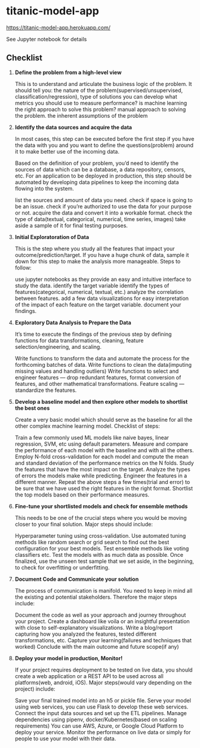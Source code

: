 # titanic-model-app
https://titanic-model-app.herokuapp.com/

See Jupyter notebook for details

## Checklist

1. **Define the problem from a high-level view**

    This is to understand and articulate the business logic of the problem. It should tell you:
    the nature of the problem(supervised/unsupervised, classification/regression),
    type of solutions you can develop
    what metrics you should use to measure performance?
    is machine learning the right approach to solve this problem?
    manual approach to solving the problem.
    the inherent assumptions of the problem

1. **Identify the data sources and acquire the data**

    In most cases, this step can be executed before the first step if you have the data with you and you want to define the questions(problem) around it to make better use of the incoming data.

    Based on the definition of your problem, you’d need to identify the sources of data which can be a database, a data repository, censors, etc. For an application to be deployed in production, this step should be automated by developing data pipelines to keep the incoming data flowing into the system.

    list the sources and amount of data you need.
    check if space is going to be an issue.
    check if you’re authorized to use the data for your purpose or not.
    acquire the data and convert it into a workable format.
    check the type of data(textual, categorical, numerical, time series, images)
    take aside a sample of it for final testing purposes.

1. **Initial Exploratoration of Data**

    This is the step where you study all the features that impact your outcome/prediction/target. If you have a huge chunk of data, sample it down for this step to make the analysis more manageable.
    Steps to follow:

    use jupyter notebooks as they provide an easy and intuitive interface to study the data.
    identify the target variable
    identify the types of features(categorical, numerical, textual, etc.)
    analyze the correlation between features.
    add a few data visualizations for easy interpretation of the impact of each feature on the target variable.
    document your findings.

1. **Exploratory Data Analysis to Prepare the Data**

    It’s time to execute the findings of the previous step by defining functions for data transformations, cleaning, feature selection/engineering, and scaling.

    Write functions to transform the data and automate the process for the forthcoming batches of data.
    Write functions to clean the data(imputing missing values and handling outliers)
    Write functions to select and engineer features — drop redundant features, format conversion of features, and other mathematical transformations.
    Feature scaling — standardize the features.

1. **Develop a baseline model and then explore other models to shortlist the best ones**

    Create a very basic model which should serve as the baseline for all the other complex machine learning model. Checklist of steps:

    Train a few commonly used ML models like naive bayes, linear regression, SVM, etc using default parameters.
    Measure and compare the performance of each model with the baseline and with all the others.
    Employ N-fold cross-validation for each model and compute the mean and standard deviation of the performance metrics on the N folds.
    Study the features that have the most impact on the target.
    Analyze the types of errors the models make while predicting.
    Engineer the features in a different manner.
    Repeat the above steps a few times(trial and error) to be sure that we have used the right features in the right format.
    Shortlist the top models based on their performance measures.

1. **Fine-tune your shortlisted models and check for ensemble methods**

    This needs to be one of the crucial steps where you would be moving closer to your final solution. Major steps should include:

    Hyperparameter tuning using cross-validation.
    Use automated tuning methods like random search or grid search to find out the best configuration for your best models.
    Test ensemble methods like voting classifiers etc.
    Test the models with as much data as possible.
    Once finalized, use the unseen test sample that we set aside, in the beginning, to check for overfitting or underfitting.

1. **Document Code and Communicate your solution**

    The process of communication is manifold. You need to keep in mind all the existing and potential stakeholders. Therefore the major steps include:

    Document the code as well as your approach and journey throughout your project.
    Create a dashboard like voila or an insightful presentation with close to self-explanatory visualizations.
    Write a blog/report capturing how you analyzed the features, tested different transformations, etc. Capture your learning(failures and techniques that worked)
    Conclude with the main outcome and future scope(if any)

8. **Deploy your model in production, Monitor!**

    If your project requires deployment to be tested on live data, you should create a web application or a REST API to be used across all platforms(web, android, iOS). Major steps(would vary depending on the project) include:

    Save your final trained model into an h5 or pickle file.
    Serve your model using web services, you can use Flask to develop these web services.
    Connect the input data sources and set up the ETL pipelines.
    Manage dependencies using pipenv, docker/Kubernetes(based on scaling requirements)
    You can use AWS, Azure, or Google Cloud Platform to deploy your service.
    Monitor the performance on live data or simply for people to use your model with their data.

